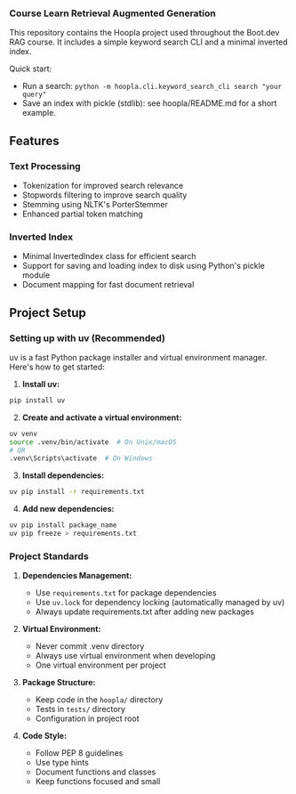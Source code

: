 ### Course Learn Retrieval Augmented Generation

This repository contains the Hoopla project used throughout the Boot.dev RAG course. It includes a simple keyword search CLI and a minimal inverted index.

Quick start:
- Run a search: `python -m hoopla.cli.keyword_search_cli search "your query"`
- Save an index with pickle (stdlib): see hoopla/README.md for a short example.

## Features

### Text Processing
- Tokenization for improved search relevance
- Stopwords filtering to improve search quality
- Stemming using NLTK's PorterStemmer
- Enhanced partial token matching

### Inverted Index
- Minimal InvertedIndex class for efficient search
- Support for saving and loading index to disk using Python's pickle module
- Document mapping for fast document retrieval

## Project Setup

### Setting up with uv (Recommended)

uv is a fast Python package installer and virtual environment manager. Here's how to get started:

1. **Install uv:**
```bash
pip install uv
```

2. **Create and activate a virtual environment:**
```bash
uv venv
source .venv/bin/activate  # On Unix/macOS
# OR
.venv\Scripts\activate  # On Windows
```

3. **Install dependencies:**
```bash
uv pip install -r requirements.txt
```

4. **Add new dependencies:**
```bash
uv pip install package_name
uv pip freeze > requirements.txt
```

### Project Standards

1. **Dependencies Management:**
   - Use `requirements.txt` for package dependencies
   - Use `uv.lock` for dependency locking (automatically managed by uv)
   - Always update requirements.txt after adding new packages

2. **Virtual Environment:**
   - Never commit .venv directory
   - Always use virtual environment when developing
   - One virtual environment per project

3. **Package Structure:**
   - Keep code in the `hoopla/` directory
   - Tests in `tests/` directory
   - Configuration in project root

4. **Code Style:**
   - Follow PEP 8 guidelines
   - Use type hints
   - Document functions and classes
   - Keep functions focused and small
